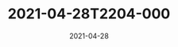 ---
date: 2021-04-28
title: 2021-04-28T2204-000
hero: 2021/2021-04-28T2204-000.jpeg

# briefly describe the image…
alt: ''

# insert the closed caption text after the three-dash break…
# (include line-breaks, punctuation, and capitalization)
---